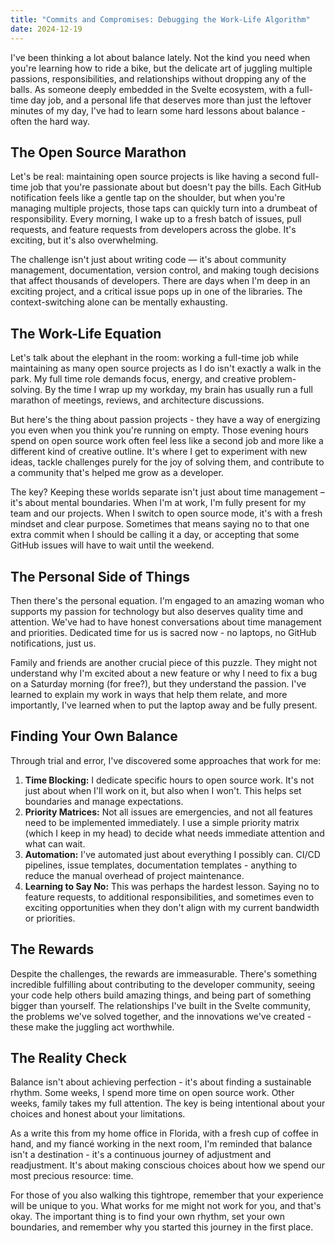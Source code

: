 ```yaml
---
title: "Commits and Compromises: Debugging the Work-Life Algorithm"
date: 2024-12-19
---
```


I've been thinking a lot about balance lately. Not the kind you need when you're learning how to ride a bike, but the delicate art of juggling multiple passions, responsibilities, and relationships without dropping any of the balls. As someone deeply embedded in the Svelte ecosystem, with a full-time day job, and a personal life that deserves more than just the leftover minutes of my day, I've had to learn some hard lessons about balance - often the hard way.

## The Open Source Marathon

Let's be real: maintaining open source projects is like having a second full-time job that you're passionate about but doesn't pay the bills. Each GitHub notification feels like a gentle tap on the shoulder, but when you're managing multiple projects, those taps can quickly turn into a drumbeat of responsibility. Every morning, I wake up to a fresh batch of issues, pull requests, and feature requests from developers across the globe. It's exciting, but it's also overwhelming.

The challenge isn't just about writing code — it's about community management, documentation, version control, and making tough decisions that affect thousands of developers. There are days when I'm deep in an exciting project, and a critical issue pops up in one of the libraries. The context-switching alone can be mentally exhausting.

## The Work-Life Equation

Let's talk about the elephant in the room: working a full-time job while maintaining as many open source projects as I do isn't exactly a walk in the park. My full time role demands focus, energy, and creative problem-solving. By the time I wrap up my workday, my brain has usually run a full marathon of meetings, reviews, and architecture discussions.

But here's the thing about passion projects - they have a way of energizing you even when you think you're running on empty. Those evening hours spend on open source work often feel less like a second job and more like a different kind of creative outline. It's where I get to experiment with new ideas, tackle challenges purely for the joy of solving them, and contribute to a community that's helped me grow as a developer.

The key? Keeping these worlds separate isn't just about time management – it's about mental boundaries. When I'm at work, I'm fully present for my team and our projects. When I switch to open source mode, it's with a fresh mindset and clear purpose. Sometimes that means saying no to that one extra commit when I should be calling it a day, or accepting that some GitHub issues will have to wait until the weekend.

## The Personal Side of Things

Then there's the personal equation. I'm engaged to an amazing woman who supports my passion for technology but also deserves quality time and attention. We've had to have honest conversations about time management and priorities. Dedicated time for us is sacred now - no laptops, no GitHub notifications, just us.

Family and friends are another crucial piece of this puzzle. They might not understand why I'm excited about a new feature or why I need to fix a bug on a Saturday morning (for free?), but they understand the passion. I've learned to explain my work in ways that help them relate, and more importantly, I've learned when to put the laptop away and be fully present.

## Finding Your Own Balance

Through trial and error, I've discovered some approaches that work for me:

1. **Time Blocking:** I dedicate specific hours to open source work. It's not just about when I'll work on it, but also when I won't. This helps set boundaries and manage expectations.
2. **Priority Matrices:** Not all issues are emergencies, and not all features need to be implemented immediately. I use a simple priority matrix (which I keep in my head) to decide what needs immediate attention and what can wait.
3. **Automation:** I've automated just about everything I possibly can. CI/CD pipelines, issue templates, documentation templates - anything to reduce the manual overhead of project maintenance.
4. **Learning to Say No:** This was perhaps the hardest lesson. Saying no to feature requests, to additional responsibilities, and sometimes even to exciting opportunities when they don't align with my current bandwidth or priorities.

## The Rewards

Despite the challenges, the rewards are immeasurable. There's something incredible fulfilling about contributing to the developer community, seeing your code help others build amazing things, and being part of something bigger than yourself. The relationships I've built in the Svelte community, the problems we've solved together, and the innovations we've created - these make the juggling act worthwhile.

## The Reality Check

Balance isn't about achieving perfection - it's about finding a sustainable rhythm. Some weeks, I spend more time on open source work. Other weeks, family takes my full attention. The key is being intentional about your choices and honest about your limitations.

As a write this from my home office in Florida, with a fresh cup of coffee in hand, and my fiancé working in the next room, I'm reminded that balance isn't a destination - it's a continuous journey of adjustment and readjustment. It's about making conscious choices about how we spend our most precious resource: time.

For those of you also walking this tightrope, remember that your experience will be unique to you. What works for me might not work for you, and that's okay. The important thing is to find your own rhythm, set your own boundaries, and remember why you started this journey in the first place.
